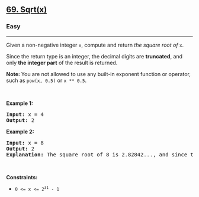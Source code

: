 <h2><a href="https://leetcode.com/problems/sqrtx/">69. Sqrt(x)</a></h2><h3>Easy</h3><hr><div style="user-select: auto;" data-read-aloud-multi-block="true"><p style="user-select: auto;">Given a non-negative integer <code style="user-select: auto;">x</code>,&nbsp;compute and return <em style="user-select: auto;">the square root of</em> <code style="user-select: auto;">x</code>.</p>

<p style="user-select: auto;">Since the return type&nbsp;is an integer, the decimal digits are <strong style="user-select: auto;">truncated</strong>, and only <strong style="user-select: auto;">the integer part</strong> of the result&nbsp;is returned.</p>

<p style="user-select: auto;"><strong style="user-select: auto;">Note:&nbsp;</strong>You are not allowed to use any built-in exponent function or operator, such as <code style="user-select: auto;">pow(x, 0.5)</code> or&nbsp;<code style="user-select: auto;">x ** 0.5</code>.</p>

<p style="user-select: auto;">&nbsp;</p>
<p style="user-select: auto;"><strong style="user-select: auto;">Example 1:</strong></p>

<pre style="user-select: auto;"><strong style="user-select: auto;">Input:</strong> x = 4
<strong style="user-select: auto;">Output:</strong> 2
</pre>

<p style="user-select: auto;"><strong style="user-select: auto;">Example 2:</strong></p>

<pre style="user-select: auto;"><strong style="user-select: auto;">Input:</strong> x = 8
<strong style="user-select: auto;">Output:</strong> 2
<strong style="user-select: auto;">Explanation:</strong> The square root of 8 is 2.82842..., and since the decimal part is truncated, 2 is returned.</pre>

<p style="user-select: auto;">&nbsp;</p>
<p style="user-select: auto;"><strong style="user-select: auto;">Constraints:</strong></p>

<ul style="user-select: auto;">
	<li style="user-select: auto;"><code style="user-select: auto;">0 &lt;= x &lt;= 2<sup style="user-select: auto;">31</sup> - 1</code></li>
</ul>
</div>